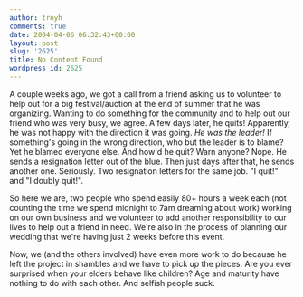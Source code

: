 ```yaml
---
author: troyh
comments: true
date: 2004-04-06 06:32:43+00:00
layout: post
slug: '2625'
title: No Content Found
wordpress_id: 2625
---
```


A couple weeks ago, we got a call from a friend asking us to volunteer to help out for a big festival/auction at the end of summer that he was organizing. Wanting to do something for the community and to help out our friend who was very busy, we agree. A few days later, he quits! Apparently, he was not happy with the direction it was going. _He was the leader!_ If something's going in the wrong direction, who but the leader is to blame? Yet he blamed everyone else. And how'd he quit? Warn anyone? Nope. He sends a resignation letter out of the blue. Then just days after that, he sends another one. Seriously. Two resignation letters for the same job. "I quit!" and "I doubly quit!".

So here we are, two people who spend easily 80+ hours a week each (not counting the time we spend midnight to 7am dreaming about work) working on our own business and we volunteer to add another responsibility to our lives to help out a friend in need. We're also in the process of planning our wedding that we're having just 2 weeks before this event.

Now, we (and the others involved) have even more work to do because he left the project in shambles and we have to pick up the pieces. Are you ever surprised when your elders behave like children? Age and maturity have nothing to do with each other. And selfish people suck.
